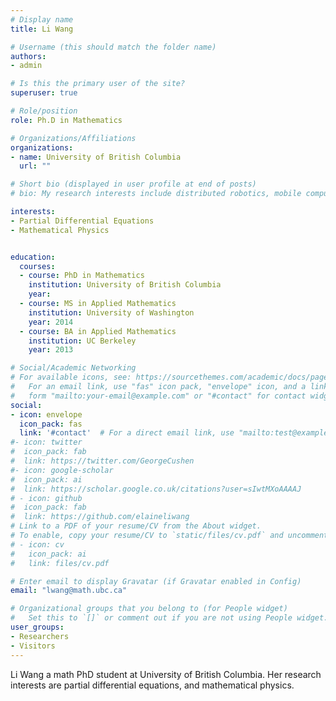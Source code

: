```yaml
---
# Display name
title: Li Wang

# Username (this should match the folder name)
authors:
- admin

# Is this the primary user of the site?
superuser: true

# Role/position
role: Ph.D in Mathematics

# Organizations/Affiliations
organizations:
- name: University of British Columbia
  url: ""

# Short bio (displayed in user profile at end of posts)
# bio: My research interests include distributed robotics, mobile computing and programmable matter.

interests:
- Partial Differential Equations
- Mathematical Physics


education:
  courses:
  - course: PhD in Mathematics
    institution: University of British Columbia
    year: 
  - course: MS in Applied Mathematics
    institution: University of Washington
    year: 2014
  - course: BA in Applied Mathematics
    institution: UC Berkeley 
    year: 2013

# Social/Academic Networking
# For available icons, see: https://sourcethemes.com/academic/docs/page-builder/#icons
#   For an email link, use "fas" icon pack, "envelope" icon, and a link in the
#   form "mailto:your-email@example.com" or "#contact" for contact widget.
social:
- icon: envelope
  icon_pack: fas
  link: '#contact'  # For a direct email link, use "mailto:test@example.org".
#- icon: twitter
#  icon_pack: fab
#  link: https://twitter.com/GeorgeCushen
#- icon: google-scholar
#  icon_pack: ai
#  link: https://scholar.google.co.uk/citations?user=sIwtMXoAAAAJ
# - icon: github
#  icon_pack: fab
#  link: https://github.com/elaineliwang
# Link to a PDF of your resume/CV from the About widget.
# To enable, copy your resume/CV to `static/files/cv.pdf` and uncomment the lines below.
# - icon: cv
#   icon_pack: ai
#   link: files/cv.pdf

# Enter email to display Gravatar (if Gravatar enabled in Config)
email: "lwang@math.ubc.ca"

# Organizational groups that you belong to (for People widget)
#   Set this to `[]` or comment out if you are not using People widget.
user_groups:
- Researchers
- Visitors
---
```


Li Wang a math PhD student at University of British Columbia. Her research interests are partial differential equations, and mathematical physics. 
